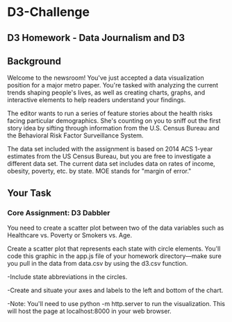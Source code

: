 # D3-Challenge
## D3 Homework - Data Journalism and D3

## Background
Welcome to the newsroom! You've just accepted a data visualization position for a major metro paper. You're tasked with analyzing the current trends shaping people's lives, as well as creating charts, graphs, and interactive elements to help readers understand your findings.

The editor wants to run a series of feature stories about the health risks facing particular demographics. She's counting on you to sniff out the first story idea by sifting through information from the U.S. Census Bureau and the Behavioral Risk Factor Surveillance System.

The data set included with the assignment is based on 2014 ACS 1-year estimates from the US Census Bureau, but you are free to investigate a different data set. The current data set includes data on rates of income, obesity, poverty, etc. by state. MOE stands for "margin of error."

## Your Task

### Core Assignment: D3 Dabbler

You need to create a scatter plot between two of the data variables such as Healthcare vs. Poverty or Smokers vs. Age.

Create a scatter plot that represents each state with circle elements. You'll code this graphic in the app.js file of your homework directory—make sure you pull in the data from data.csv by using the d3.csv function.

-Include state abbreviations in the circles.

-Create and situate your axes and labels to the left and bottom of the chart.

-Note: You'll need to use python -m http.server to run the visualization. This will host the page at localhost:8000 in your web browser.
